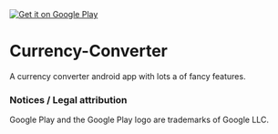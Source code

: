 
<div style="width: 300px, height=144px"> <a href='https://play.google.com/store/apps/details?id=com.dahham.currencyconverter&pcampaignid=MKT-Other-global-all-co-prtnr-py-PartBadge-Mar2515-1'><img alt='Get it on Google Play' src='https://play.google.com/intl/en_us/badges/images/generic/en_badge_web_generic.png'/></a></div>

# Currency-Converter

A currency converter android app with lots a of fancy features.


### Notices / Legal attribution

Google Play and the Google Play logo are trademarks of Google LLC.
